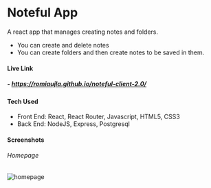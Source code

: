# Noteful App
A react app that manages creating notes and folders.
- You can create and delete notes
- You can create folders and then create notes to be saved in them.

#### Live Link
##### - https://romiaujla.github.io/noteful-client-2.0/

#### Tech Used
- Front End: React, React Router, Javascript, HTML5, CSS3
- Back End: NodeJS, Express, Postgresql

#### Screenshots
###### Homepage
![homepage](https://github.com/romiaujla/noteful-client-2.0/master/screens/homepage.png)

